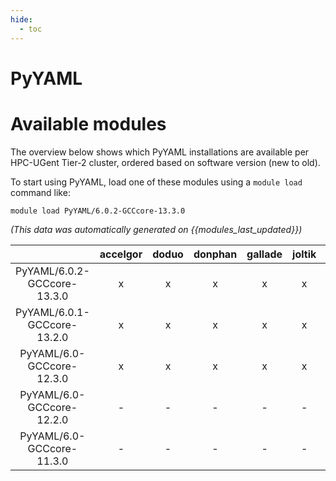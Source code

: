 ```yaml
---
hide:
  - toc
---
```


PyYAML
======

# Available modules


The overview below shows which PyYAML installations are available per HPC-UGent Tier-2 cluster, ordered based on software version (new to old).

To start using PyYAML, load one of these modules using a `module load` command like:

```shell
module load PyYAML/6.0.2-GCCcore-13.3.0
```

*(This data was automatically generated on {{modules_last_updated}})*  

| |accelgor|doduo|donphan|gallade|joltik|shinx|
| :---: | :---: | :---: | :---: | :---: | :---: | :---: |
|PyYAML/6.0.2-GCCcore-13.3.0|x|x|x|x|x|x|
|PyYAML/6.0.1-GCCcore-13.2.0|x|x|x|x|x|x|
|PyYAML/6.0-GCCcore-12.3.0|x|x|x|x|x|x|
|PyYAML/6.0-GCCcore-12.2.0|-|-|-|-|-|x|
|PyYAML/6.0-GCCcore-11.3.0|-|-|-|-|-|x|
